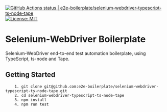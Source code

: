 [![GitHub Actions status | e2e-boilerplate/selenium-webdriver-typescript-ts-node-tape](https://github.com/e2e-boilerplate/selenium-webdriver-typescript-ts-node-tape/workflows/selenium-webdriver-typescript-ts-node-tape/badge.svg)](https://github.com/e2e-boilerplate/selenium-webdriver-typescript-ts-node-tape/actions?workflow=selenium-webdriver-typescript-ts-node-tape) [![License: MIT](https://img.shields.io/badge/License-MIT-yellow.svg)](https://opensource.org/licenses/MIT)

# Selenium-WebDriver Boilerplate

Selenium-WebDriver end-to-end test automation boilerplate, using TypeScript, ts-node and Tape.

## Getting Started

    	1. git clone git@github.com:e2e-boilerplate/selenium-webdriver-typescript-ts-node-tape.git
    	2. cd selenium-webdriver-typescript-ts-node-tape
    	3. npm install
    	4. npm run test
